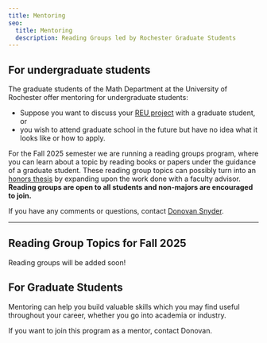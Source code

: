```yaml
---
title: Mentoring
seo:
  title: Mentoring
  description: Reading Groups led by Rochester Graduate Students
---
```


## For undergraduate students

The graduate students of the Math Department at the University of Rochester offer mentoring for undergraduate students:

- Suppose you want to discuss your <a href ="https://www.sas.rochester.edu/mth/undergraduate/research.html" target="_blank" rel="noopener">REU project</a> with a graduate student, or
- you wish to attend graduate school in the future but have no idea what it looks like or how to apply.

For the Fall 2025 semester we are running a reading groups program, where you can learn about a topic by reading books or papers under the guidance of a graduate student. These reading group topics can possibly turn into an <a href ="https://www.sas.rochester.edu/mth/undergraduate/honors-thesis.html" target="_blank" rel="noopener">honors thesis</a> by expanding upon the work done with a faculty advisor.
**Reading groups are open to all students and non-majors are encouraged to join.**

<!-- All other groups are now started for Spring 2024. If you would still like to try to join a reading group,
contact Donovan. -->

If you have any comments or questions, contact [Donovan Snyder](/PotfolioSite).

---

## Reading Group Topics for Fall 2025

Reading groups will be added soon!

<!--
### Title
- *Grad student organizer*:
- *Description*:
- *Prerequisites*:
- *Resources to be Used*:
-->

## For Graduate Students

Mentoring can help you build valuable skills which you may find useful throughout your career, whether you go into academia or industry.

If you want to join this program as a mentor, contact Donovan.
